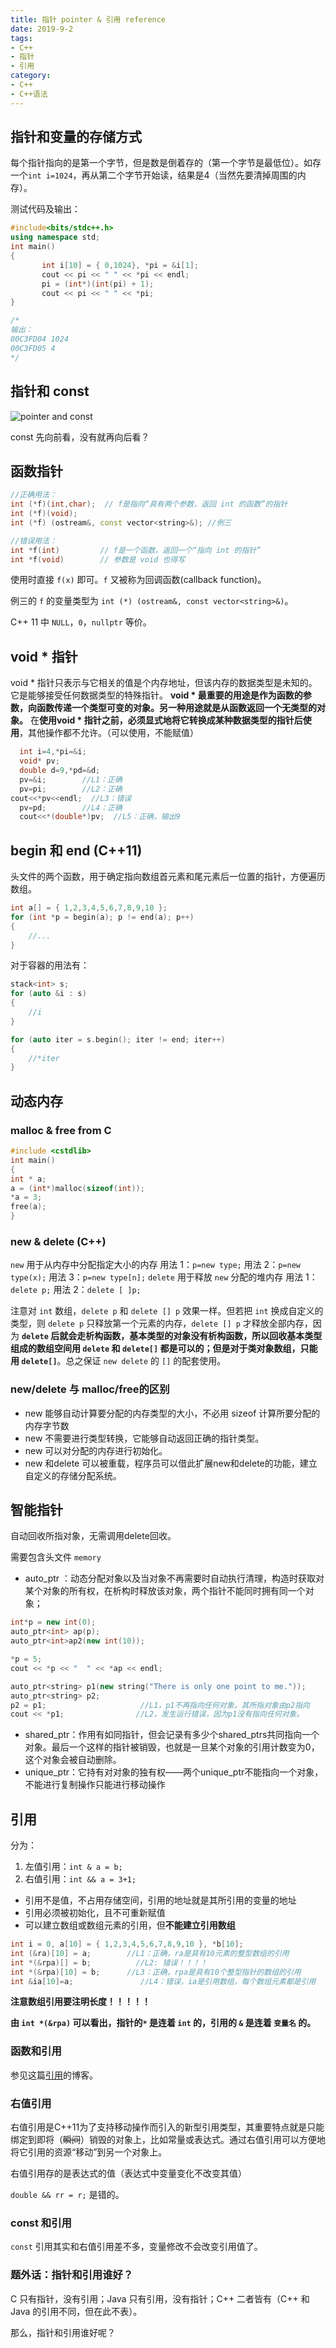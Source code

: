 ```yaml
---
title: 指针 pointer & 引用 reference
date: 2019-9-2
tags:
- C++
- 指针
- 引用
category:
- C++
- C++语法
---
```


## 指针和变量的存储方式

每个指针指向的是第一个字节，但是数是倒着存的（第一个字节是最低位）。如存一个`int i=1024`，再从第二个字节开始读，结果是4（当然先要清掉周围的内存）。

测试代码及输出：

```c++
#include<bits/stdc++.h>
using namespace std;
int main()
{
       int i[10] = { 0,1024}, *pi = &i[1];
       cout << pi << " " << *pi << endl;
       pi = (int*)(int(pi) + 1);
       cout << pi << " " << *pi;
}

/*
输出：
00C3FD04 1024
00C3FD05 4
*/
```

## 指针和 const

![pointer and const](pointer_and_const.png)

const 先向前看，没有就再向后看？

## 函数指针

```c++
//正确用法：
int (*f)(int,char);  // f是指向“具有两个参数，返回 int 的函数”的指针
int (*f)(void);
int (*f) (ostream&, const vector<string>&); //例三

//错误用法：
int *f(int)         // f是一个函数，返回一个“指向 int 的指针”
int *f(void)        // 参数是 void 也得写
```

使用时直接 `f(x)` 即可。`f` 又被称为回调函数(callback function)。

例三的 `f` 的变量类型为 `int (*) (ostream&, const vector<string>&)`。

C++ 11 中 `NULL`，`0`，`nullptr` 等价。

## void * 指针

void * 指针只表示与它相关的值是个内存地址，但该内存的数据类型是未知的。它是能够接受任何数据类型的特殊指针。
**void * 最重要的用途是作为函数的参数，向函数传递一个类型可变的对象。另一种用途就是从函数返回一个无类型的对象。**
在**使用void * 指针之前，必须显式地将它转换成某种数据类型的指针后使用**，其他操作都不允许。（可以使用，不能赋值）

```c++
  int i=4,*pi=&i;
  void* pv;
  double d=9,*pd=&d;
  pv=&i;        //L1：正确
  pv=pi;        //L2：正确
cout<<*pv<<endl;  //L3：错误
  pv=pd;        //L4：正确
  cout<<*(double*)pv;  //L5：正确，输出9
```

## begin 和 end (C++11)

<iterator>头文件的两个函数，用于确定指向数组首元素和尾元素后一位置的指针，方便遍历数组。

```c++
int a[] = { 1,2,3,4,5,6,7,8,9,10 };
for (int *p = begin(a); p != end(a); p++)
{
    //...
}
```

对于容器的用法有：

```c++
stack<int> s;
for (auto &i : s)
{
    //i
}

for (auto iter = s.begin(); iter != end; iter++)
{
    //*iter
}
```

## 动态内存

### malloc & free from C

```c++
#include <cstdlib>
int main()
{
int * a;
a = (int*)malloc(sizeof(int));
*a = 3;
free(a);
}
```

### new & delete (C++)

`new` 用于从内存中分配指定大小的内存
用法 1：`p=new type;`
用法 2：`p=new type(x);`
用法 3：`p=new type[n];`
`delete` 用于释放 `new` 分配的堆内存
用法 1：`delete p;`
用法 2：`delete [ ]p;`

注意对 `int` 数组，`delete p` 和 `delete [] p` 效果一样。但若把 `int` 换成自定义的类型，则 `delete p` 只释放第一个元素的内存，`delete [] p` 才释放全部内存，因为 **`delete` 后就会走析构函数，基本类型的对象没有析构函数，所以回收基本类型组成的数组空间用  `delete` 和 `delete[]` 都是可以的；但是对于类对象数组，只能用 `delete[]`**。总之保证 `new delete` 的 `[]` 的配套使用。

### new/delete 与 malloc/free的区别

* new 能够自动计算要分配的内存类型的大小，不必用 sizeof 计算所要分配的内存字节数
* new 不需要进行类型转换，它能够自动返回正确的指针类型。
* new 可以对分配的内存进行初始化。
* new 和delete 可以被重载，程序员可以借此扩展new和delete的功能，建立自定义的存储分配系统。

## 智能指针

自动回收所指对象，无需调用delete回收。

需要包含头文件 `memory`

* auto_ptr ：动态分配对象以及当对象不再需要时自动执行清理，构造时获取对某个对象的所有权，在析构时释放该对象，两个指针不能同时拥有同一个对象；

```c++
int*p = new int(0);
auto_ptr<int> ap(p);
auto_ptr<int>ap2(new int(10));

*p = 5;
cout << *p << "  " << *ap << endl;

auto_ptr<string> p1(new string("There is only one point to me."));
auto_ptr<string> p2;
p2 = p1;                     //L1，p1不再指向任何对象，其所指对象由p2指向
cout << *p1;                //L2，发生运行错误，因为p1没有指向任何对象。
```

* shared_ptr：作用有如同指针，但会记录有多少个shared_ptrs共同指向一个对象。最后一个这样的指针被销毁，也就是一旦某个对象的引用计数变为0，这个对象会被自动删除。
* unique_ptr：它持有对对象的独有权——两个unique_ptr不能指向一个对象，不能进行复制操作只能进行移动操作

## 引用

分为：

1. 左值引用：`int & a = b;`
2. 右值引用：`int && a = 3+1;`

* 引用不是值，不占用存储空间，引用的地址就是其所引用的变量的地址
* 引用必须被初始化，且不可重新赋值
* 可以建立数组或数组元素的引用，但**不能建立引用数组**

```c++
int i = 0, a[10] = { 1,2,3,4,5,6,7,8,9,10 }, *b[10];
int (&ra)[10] = a;        //L1：正确，ra是具有10元素的整型数组的引用
int *(&rpa)[] = b;          //L2: 错误！！！！
int *(&rpa)[10] = b;      //L3：正确，rpa是具有10个整型指针的数组的引用
int &ia[10]=a;               //L4：错误，ia是引用数组，每个数组元素都是引用
```

**注意数组引用要注明长度！！！！！**

**由 `int *(&rpa)` 可以看出，指针的`*` 是连着 `int` 的，引用的 `&` 是连着 `变量名` 的。**

### 函数和引用

参见这篇[引用](../C++函数/函数和引用)的博客。

### 右值引用

右值引用是C++11为了支持移动操作而引入的新型引用类型，其重要特点就是只能绑定到即将（~~瞬间~~）销毁的对象上，比如常量或表达式。通过右值引用可以方便地将它引用的资源“移动”到另一个对象上。

右值引用存的是表达式的值（表达式中变量变化不改变其值）

`double && rr = r;` 是错的。

### const 和引用

`const` 引用其实和右值引用差不多，变量修改不会改变引用值了。

### 题外话：指针和引用谁好？

C 只有指针，没有引用；Java 只有引用，没有指针；C++ 二者皆有（C++ 和 Java 的引用不同，但在此不表）。

那么，指针和引用谁好呢？
